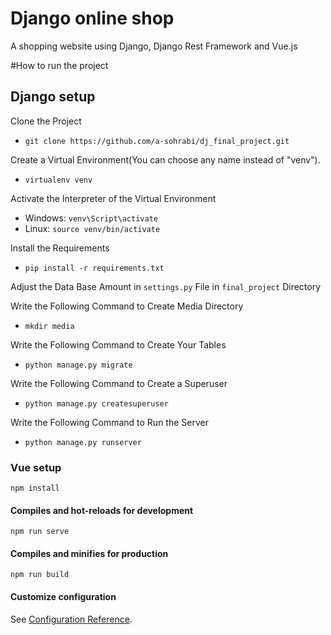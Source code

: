 # Django online shop
A shopping website using Django, Django Rest Framework and Vue.js


#How to run the project

## Django setup
 Clone the Project
* `git clone https://github.com/a-sohrabi/dj_final_project.git`

 Create a Virtual Environment(You can choose any name instead of "venv").
* `virtualenv venv`

 Activate the Interpreter of the Virtual Environment
* Windows: `venv\Script\activate`
* Linux: `source venv/bin/activate`

 Install the Requirements
* `pip install -r requirements.txt`

 Adjust the Data Base Amount in `settings.py` File in `final_project` Directory

 Write the Following Command to Create Media Directory
* `mkdir media`

 Write the Following Command to Create Your Tables
* `python manage.py migrate`

 Write the Following Command to Create a Superuser
* `python manage.py createsuperuser`

 Write the Following Command to Run the Server
* `python manage.py runserver`


### Vue setup

```
npm install
```

#### Compiles and hot-reloads for development
```
npm run serve
```

#### Compiles and minifies for production
```
npm run build
```

#### Customize configuration
See [Configuration Reference](https://cli.vuejs.org/config/).


